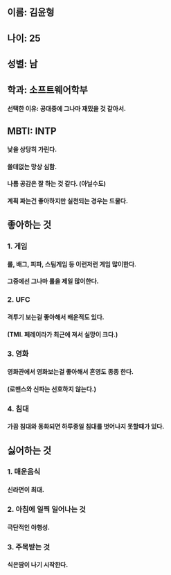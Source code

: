 ## 이름: 김윤형
## 나이: 25
## 성별: 남
## 학과: 소프트웨어학부
#### 선택한 이유: 공대중에 그나마 재밌을 것 같아서. 


## MBTI: INTP
#### 낯을 상당히 가린다.
#### 쓸데없는 망상 심함.
#### 나름 공감은 잘 하는 것 같다. (아닐수도)
#### 계획 짜는건 좋아하지만 실천되는 경우는 드물다.


## 좋아하는 것
### 1. 게임
#### 롤, 배그, 피파, 스팀게임 등 이런저런 게임 많이한다.
#### 그중에선 그나마 롤을 제일 많이한다.
### 2. UFC
#### 격투기 보는걸 좋아해서 배운적도 있다.
#### (TMI. 페레이라가  최근에 져서 실망이 크다.)
### 3. 영화
#### 영화관에서 영화보는걸 좋아해서 혼영도 종종 한다.
#### (로맨스와 신파는 선호하지 않는다.)
### 4. 침대
#### 가끔 침대와 동화되면 하루종일 침대를 벗어나지 못할때가 있다.


## 싫어하는 것
### 1. 매운음식
#### 신라면이 최대.
### 2. 아침에 일찍 일어나는 것
#### 극단적인 야행성.
### 3. 주목받는 것
#### 식은땀이 나기 시작한다.

